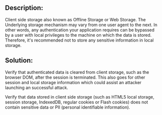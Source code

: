 ## Description:

Client side storage also known as Offline Storage or Web Storage. The Underlying storage mechanism may vary from one
user agent to the next. In other words, any authentication your application requires can
be bypassed by a user with local privileges to the machine on which the data is stored.
Therefore, it's recommended not to store any sensitive information in local storage.

## Solution:

Verify that authenticated data is cleared from client storage, such as the browser DOM, after the
session is terminated. This also goes for other session and local storage information which could
assist an attacker launching an successful attack.

Verify that data stored in client side storage (such as HTML5 local storage, session storage, IndexedDB, regular
cookies or Flash cookies) does not contain sensitive data or PII (personal identifiable information).


